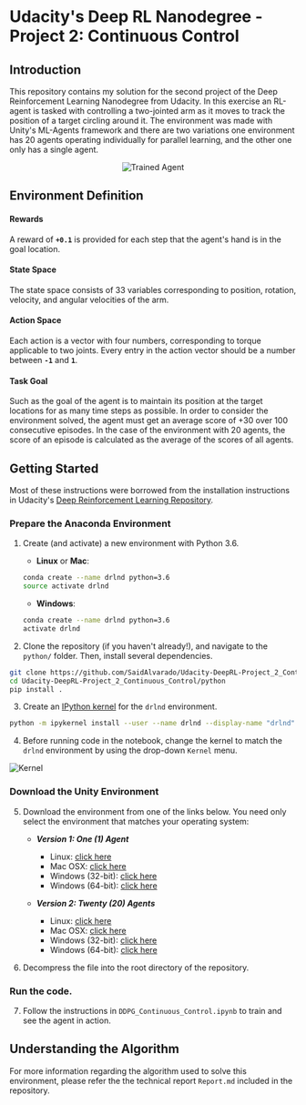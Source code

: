 # Udacity's Deep RL Nanodegree - Project 2: Continuous Control

[//]: # (Image References)

[image2]: https://user-images.githubusercontent.com/10624937/42386929-76f671f0-8106-11e8-9376-f17da2ae852e.png "Kernel"


## Introduction

This repository contains my solution for the second project of the Deep Reinforcement Learning Nanodegree from Udacity. In this exercise an RL-agent is tasked with controlling a two-jointed arm as it moves to track the position of a target circling around it. The environment was made with Unity's ML-Agents framework and there are two variations one environment has 20 agents operating individually for parallel learning, and the other one only has a single agent.

<p align="center">
  <img src="https://user-images.githubusercontent.com/11748427/83365478-9c47b600-a3a8-11ea-92b0-a750598a70e7.gif" alt="Trained Agent"/>
</p>


## Environment Definition

#### Rewards

A reward of **`+0.1`** is provided for each step that the agent's hand is in the goal location.

#### State Space

The state space consists of 33 variables corresponding to position, rotation, velocity, and angular velocities of the arm. 

#### Action Space

Each action is a vector with four numbers, corresponding to torque applicable to two joints. Every entry in the action vector should be a number between **`-1`** and **`1`**.

#### Task Goal

Such as the goal of the agent is to maintain its position at the target locations for as many time steps as possible. In order to consider the environment solved, the agent must get an average score of +30 over 100 consecutive episodes. In the case of the environment with 20 agents, the score of an episode is calculated as the average of the scores of all agents.



## Getting Started

Most of these instructions were borrowed from the installation instructions in Udacity's [Deep Reinforcement Learning Repository](https://github.com/udacity/deep-reinforcement-learning).


### Prepare the Anaconda Environment


1. Create (and activate) a new environment with Python 3.6.

	- __Linux__ or __Mac__: 
	```bash
	conda create --name drlnd python=3.6
	source activate drlnd
	```
	- __Windows__: 
	```bash
	conda create --name drlnd python=3.6 
	activate drlnd
	```

2. Clone the repository (if you haven't already!), and navigate to the `python/` folder.  Then, install several dependencies.
```bash
git clone https://github.com/SaidAlvarado/Udacity-DeepRL-Project_2_Continuous_Control.git
cd Udacity-DeepRL-Project_2_Continuous_Control/python
pip install .
```

3. Create an [IPython kernel](http://ipython.readthedocs.io/en/stable/install/kernel_install.html) for the `drlnd` environment.  
```bash
python -m ipykernel install --user --name drlnd --display-name "drlnd"
```

4. Before running code in the notebook, change the kernel to match the `drlnd` environment by using the drop-down `Kernel` menu. 

![Kernel][image2]

### Download the Unity Environment


5. Download the environment from one of the links below.  You need only select the environment that matches your operating system:

    - **_Version 1: One (1) Agent_**
        - Linux: [click here](https://s3-us-west-1.amazonaws.com/udacity-drlnd/P2/Reacher/one_agent/Reacher_Linux.zip)
        - Mac OSX: [click here](https://s3-us-west-1.amazonaws.com/udacity-drlnd/P2/Reacher/one_agent/Reacher.app.zip)
        - Windows (32-bit): [click here](https://s3-us-west-1.amazonaws.com/udacity-drlnd/P2/Reacher/one_agent/Reacher_Windows_x86.zip)
        - Windows (64-bit): [click here](https://s3-us-west-1.amazonaws.com/udacity-drlnd/P2/Reacher/one_agent/Reacher_Windows_x86_64.zip)

    - **_Version 2: Twenty (20) Agents_**
        - Linux: [click here](https://s3-us-west-1.amazonaws.com/udacity-drlnd/P2/Reacher/Reacher_Linux.zip)
        - Mac OSX: [click here](https://s3-us-west-1.amazonaws.com/udacity-drlnd/P2/Reacher/Reacher.app.zip)
        - Windows (32-bit): [click here](https://s3-us-west-1.amazonaws.com/udacity-drlnd/P2/Reacher/Reacher_Windows_x86.zip)
        - Windows (64-bit): [click here](https://s3-us-west-1.amazonaws.com/udacity-drlnd/P2/Reacher/Reacher_Windows_x86_64.zip)

6. Decompress the file into the root directory of the repository.

### Run the code.

7. Follow the instructions in `DDPG_Continuous_Control.ipynb` to train and see the agent in action.


## Understanding the Algorithm

For more information regarding the algorithm used to solve this environment, please refer the the technical report `Report.md` included in the repository.

